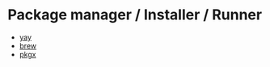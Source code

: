 # Package manager / Installer / Runner

- [yay](https://github.com/Jguer/yay)
- [brew](https://brew.sh/)
- [pkgx](https://pkgx.sh/)
